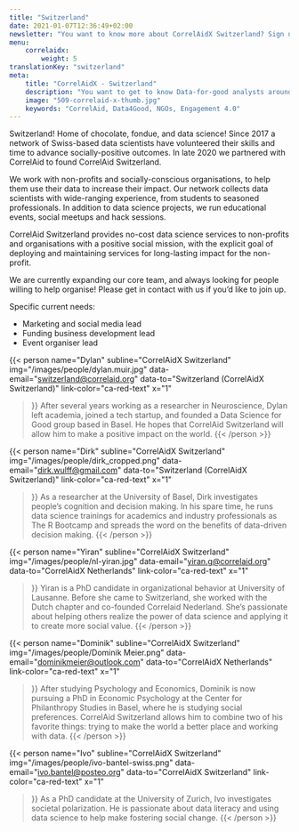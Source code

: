 ```yaml
---
title: "Switzerland"
date: 2021-01-07T12:36:49+02:00
newsletter: "You want to know more about CorrelAidX Switzerland? Sign up for our Newsletter!"
menu: 
    correlaidx:
        weight: 5
translationKey: "switzerland"
meta:
    title: "CorrelAidX - Switzerland"
    description: "You want to get to know Data-for-good analysts around you and use data for social good? In this case, you are interested in CorrelAidX!"
    image: "509-correlaid-x-thumb.jpg"
    keywords: "CorrelAid, Data4Good, NGOs, Engagement 4.0"
---
```


Switzerland! Home of chocolate, fondue, and data science! Since 2017 a network of Swiss-based data scientists have volunteered their skills and time to advance socially-positive outcomes. In late 2020 we partnered with CorrelAid to found CorrelAid Switzerland.
 
We work with non-profits and socially-conscious organisations, to help them use their data to increase their impact. Our network collects data scientists with wide-ranging experience, from students to seasoned professionals. In addition to data science projects, we run educational events, social meetups and hack sessions.
 
CorrelAid Switzerland provides no-cost data science services to non-profits and organisations with a positive social mission, with the explicit goal of deploying and maintaining services for long-lasting impact for the non-profit.
 
We are currently expanding our core team, and always looking for people willing to help organise! Please get in contact with us if you’d like to join up.
 
Specific current needs:
* Marketing and social media lead
* Funding business development lead
* Event organiser lead
 


{{< person 
    name="Dylan"
    subline="CorrelAidX Switzerland"
    img="/images/people/dylan.muir.jpg"
    data-email="switzerland@correlaid.org"
    data-to="Switzerland (CorrelAidX Switzerland)"
    link-color="ca-red-text"
    x="1"
>}}
After several years working as a researcher in Neuroscience, Dylan left academia, joined a tech startup, and founded a Data Science for Good group based in Basel. He hopes that CorrelAid Switzerland will allow him to make a positive impact on the world.
{{< /person >}}

{{< person 
    name="Dirk"
    subline="CorrelAidX Switzerland"
    img="/images/people/dirk_cropped.png"
    data-email="dirk.wulff@gmail.com"
    data-to="Switzerland (CorrelAidX Switzerland)"
    link-color="ca-red-text"
    x="1"
>}}
As a researcher at the University of Basel, Dirk investigates people’s cognition and decision making. In his spare time, he runs data science trainings for academics and industry professionals as The R Bootcamp and spreads the word on the benefits of data-driven decision making.
{{< /person >}}

{{< person 
    name="Yiran"
    subline="CorrelAidX Switzerland"
    img="/images/people/nl-yiran.jpg"
    data-email="yiran.g@correlaid.org"
    data-to="CorrelAidX Netherlands"
    link-color="ca-red-text"
    x="1"
>}}
Yiran is a PhD candidate in organizational behavior at University of Lausanne. Before she came to Switzerland, she worked with the Dutch chapter and co-founded Correlaid Nederland. She’s passionate about helping others realize the power of data science and applying it to create more social value.
{{< /person >}}

{{< person 
    name="Dominik"
    subline="CorrelAidX Switzerland"
    img="/images/people/Dominik Meier.png"
    data-email="dominikmeier@outlook.com"
    data-to="CorrelAidX Netherlands"
    link-color="ca-red-text"
    x="1"
>}}
After studying Psychology and Economics, Dominik is now pursuing a PhD in Economic Psychology at the Center for Philanthropy Studies in Basel, where he is studying social preferences. CorrelAid Switzerland allows him to combine two of his favorite things: trying to make the world a better place and working with data.
{{< /person >}}

{{< person 
    name="Ivo"
    subline="CorrelAidX Switzerland"
    img="/images/people/ivo-bantel-swiss.png"
    data-email="ivo.bantel@posteo.org"
    data-to="CorrelAidX Switzerland"
    link-color="ca-red-text"
    x="1"
>}}
As a PhD candidate at the University of Zurich, Ivo investigates societal polarization. He is passionate about data literacy and using data science to help make fostering social change.
{{< /person >}}




